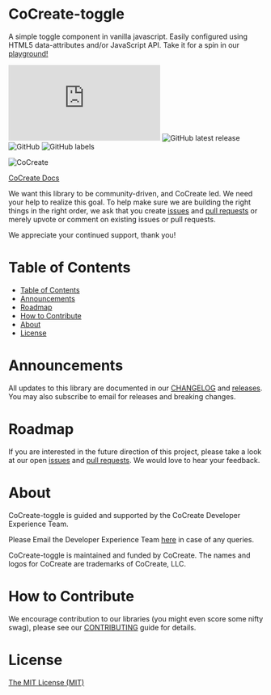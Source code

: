 # CoCreate-toggle
A simple toggle component in vanilla javascript. Easily configured using HTML5 data-attributes and/or JavaScript API. Take it for a spin in our [playground!](https://cocreate.app/docs/toggle)

![GitHub file size in bytes](https://img.shields.io/github/size/CoCreate-app/CoCreate-toggle/dist/CoCreate-toggle.min.js?label=minified%20size&style=for-the-badge) 
![GitHub latest release](https://img.shields.io/github/v/release/CoCreate-app/CoCreate-toggle?style=for-the-badge)
![GitHub](https://img.shields.io/github/license/CoCreate-app/CoCreate-toggle?style=for-the-badge) 
![GitHub labels](https://img.shields.io/github/labels/CoCreate-app/CoCreate-toggle/help%20wanted?style=for-the-badge)

![CoCreate](https://cdn.cocreate.app/logo.png)

[CoCreate Docs](https://cocreate.app/docs/toggle)


We want this library to be community-driven, and CoCreate led. We need your help to realize this goal. To help make sure we are building the right things in the right order, we ask that you create [issues](https://github.com/CoCreate-app/Realtime_Admin_CRM_and_CMS/issues) and [pull requests](https://github.com/CoCreate-app/Realtime_Admin_CRM_and_CMS/pulls) or merely upvote or comment on existing issues or pull requests.

We appreciate your continued support, thank you!

# Table of Contents

- [Table of Contents](#table-of-contents)
- [Announcements](#announcements)
- [Roadmap](#roadmap)
- [How to Contribute](#how-to-contribute)
- [About](#about)
- [License](#license)

<a name="announcements"></a>
# Announcements

All updates to this library are documented in our [CHANGELOG](https://github.com/CoCreate-app/CoCreate-toggle/blob/master/CHANGELOG.md) and [releases](https://github.com/CoCreate-app/CoCreate-toggle/releases). You may also subscribe to email for releases and breaking changes. 

<a name="roadmap"></a>
# Roadmap

If you are interested in the future direction of this project, please take a look at our open [issues](https://github.com/CoCreate-app/CoCreate-toggle/issues) and [pull requests](https://github.com/CoCreate-app/CoCreate-toggle/pulls). We would love to hear your feedback.


<a name="about"></a>
# About

CoCreate-toggle is guided and supported by the CoCreate Developer Experience Team.

Please Email the Developer Experience Team [here](mailto:develop@cocreate.app) in case of any queries.

CoCreate-toggle is maintained and funded by CoCreate. The names and logos for CoCreate are trademarks of CoCreate, LLC.

<a name="contribute"></a>
# How to Contribute

We encourage contribution to our libraries (you might even score some nifty swag), please see our [CONTRIBUTING](https://github.com/CoCreate-app/CoCreate-toggle/blob/master/CONTRIBUTING.md) guide for details.

# License
[The MIT License (MIT)](https://github.com/CoCreate-app/CoCreate-toggle/blob/master/LICENSE)